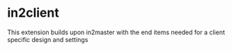 in2client
=========

This extension builds upon in2master with the end items needed for a client specific design and settings
